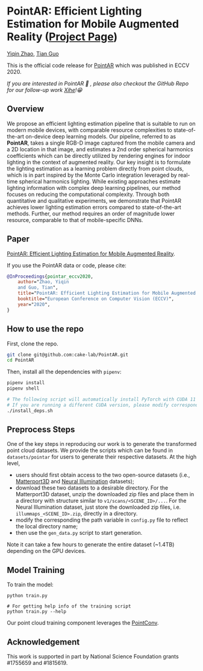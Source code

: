 # PointAR: Efficient Lighting Estimation for Mobile Augmented Reality ([Project Page](https://yiqinzhao.me/project/point-ar/))

[Yiqin Zhao](https://yiqinzhao.me), [Tian Guo](https://tianguo.info)

This is the official code release for [PointAR](https://arxiv.org/pdf/2004.00006.pdf) which was published in ECCV 2020. 

_If you are interested in PointAR 🤗 , please also checkout the GitHub Repo for our follow-up work [Xihe](https://github.com/cake-lab/Xihe)!😁_

## Overview 
We propose an efficient lighting estimation pipeline that is suitable to run on modern mobile devices, with comparable resource complexities to state-of-the-art on-device deep learning models. Our pipeline, referred to as **PointAR**, takes a single RGB-D image captured from the mobile camera and a 2D location in that image, and estimates a 2nd order spherical harmonics coefficients which can be directly utilized by rendering engines for indoor lighting in the context of augmented reality. Our key insight is to formulate the lighting estimation as a learning problem directly from point clouds, which is in part inspired by the Monte Carlo integration leveraged by real-time spherical harmonics lighting. While existing approaches estimate lighting information with complex deep learning pipelines, our method focuses on reducing the computational complexity. Through both quantitative and qualitative experiments, we demonstrate that PointAR achieves lower lighting estimation errors compared to state-of-the-art methods. Further, our method requires an order of magnitude lower resource, comparable to that of mobile-specific DNNs.

## Paper 

[PointAR: Efficient Lighting Estimation for Mobile Augmented Reality](https://arxiv.org/pdf/2004.00006.pdf).

If you use the PointAR data or code, please cite: 

```bibtex
@InProceedings{pointar_eccv2020,
    author="Zhao, Yiqin
    and Guo, Tian",
    title="PointAR: Efficient Lighting Estimation for Mobile Augmented Reality",
    booktitle="European Conference on Computer Vision (ECCV)",
    year="2020",
}
```


## How to use the repo

First, clone the repo.

```bash
git clone git@github.com:cake-lab/PointAR.git
cd PointAR
```

Then, install all the dependencies with `pipenv`:

```bash
pipenv install
pipenv shell

# The following script will automatically install PyTorch with CUDA 11
# If you are running a different CUDA version, please modify corresponding lines
./install_deps.sh
```

## Preprocess Steps

One of the key steps in reproducing our work is to generate the transformed point cloud datasets. We provide the scripts which can be found in `datasets/pointar` for users to generate their respective datasets. At the high level, 
- users should first obtain access to the two open-source datasets (i.e., [Matterport3D]( https://github.com/niessner/Matterport) and [Neural Illumination](https://illumination.cs.princeton.edu) datasets);
- download these two datasets to a desirable directory. For the Matterport3D dataset, unzip the downloaded zip files and place them in a directory with structure similar to `v1/scans/<SCENE_ID>/...`. For the Neural Illumination dataset, just store the downloaded zip files, i.e. `illummaps_<SCENE_ID>.zip`, directly in a directory.
- modify the corresponding the path variable in `config.py` file to reflect the local directory name;
- then use the `gen_data.py` script to start generation.

Note it can take a few hours to generate the entire dataset (~1.4TB) depending on the GPU devices. 


## Model Training

To train the model:

```
python train.py

# For getting help info of the training script
python train.py --help
```
Our point cloud training component leverages the [PointConv](https://github.com/DylanWusee/pointconv_pytorch). 


## Acknowledgement
This work is supported in part by National Science Foundation grants #1755659 and #1815619. 



